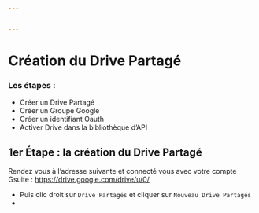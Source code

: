 ```yaml
---


---
```


<h1 id="création-du-drive-partagé">Création du Drive Partagé</h1>
<h3 id="les-étapes-">Les étapes :</h3>
<ul>
<li>Créer un Drive Partagé</li>
<li>Créer un Groupe Google</li>
<li>Créer un identifiant Oauth</li>
<li>Activer Drive dans la bibliothèque d’API</li>
</ul>
<h2 id="er-étape--la-création-du-drive-partagé">1er Étape : la création du Drive Partagé</h2>
<p>Rendez vous à l’adresse suivante et connecté vous avec votre compte Gsuite : <a href="https://drive.google.com/drive/u/0/">https://drive.google.com/drive/u/0/</a></p>
<ul>
<li>Puis clic droit sur <code>Drive Partagés</code> et cliquer sur <code>Nouveau Drive Partagés</code></li>
<li></li>
</ul>

